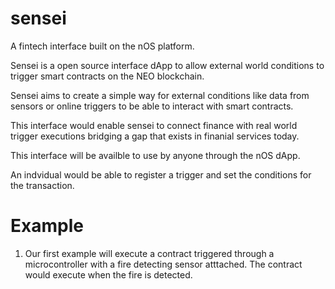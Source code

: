 # sensei
A fintech interface built on the nOS platform.

Sensei is a open source interface dApp to allow external world conditions to trigger smart contracts on the NEO blockchain.

Sensei aims to create a simple way for external conditions like data from sensors or online triggers to be able to interact with smart contracts.

This interface would enable sensei to connect finance with real world trigger executions bridging a gap that exists in finanial services today.

This interface will be availble to use by anyone through the nOS dApp.

An indvidual would be able to register a trigger and set the conditions for the transaction.

# Example
1) Our first example will execute a contract triggered through a microcontroller with a fire detecting sensor atttached. The contract would execute when the fire is detected.
